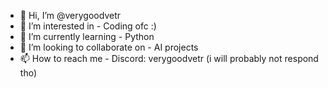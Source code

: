 - 👋 Hi, I’m @verygoodvetr
- 👀 I’m interested in - Coding ofc :)
- 🌱 I’m currently learning - Python
- 💞️ I’m looking to collaborate on - AI projects
- 📫 How to reach me - Discord: verygoodvetr (i will probably not respond tho)
